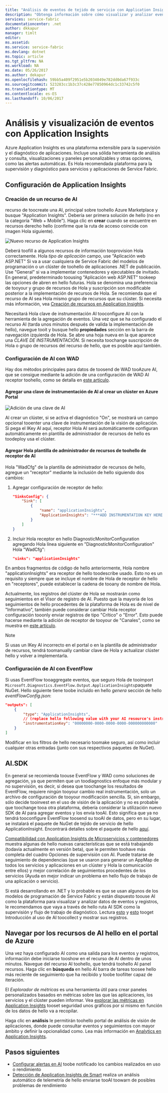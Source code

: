 ```yaml
---
title: "Análisis de eventos de tejido de servicio con Application Insights aaaAzure | Documentos de Microsoft"
description: "Obtenga información sobre cómo visualizar y analizar eventos con Application Insights para la supervisión y el diagnóstico de clústeres de Azure Service Fabric."
services: service-fabric
documentationcenter: .net
author: dkkapur
manager: timlt
editor: 
ms.assetid: 
ms.service: service-fabric
ms.devlang: dotnet
ms.topic: article
ms.tgt_pltfrm: NA
ms.workload: NA
ms.date: 05/26/2017
ms.author: dekapur
ms.openlocfilehash: 59bb5a409f2951e5b2034049e782dd0da67f933c
ms.sourcegitcommit: 523283cc1b3c37c428e77850964dc1c33742c5f0
ms.translationtype: MT
ms.contentlocale: es-ES
ms.lasthandoff: 10/06/2017
---
```

# <a name="event-analysis-and-visualization-with-application-insights"></a>Análisis y visualización de eventos con Application Insights

Azure Application Insights es una plataforma extensible para la supervisión y el diagnóstico de aplicaciones. Incluye una sólida herramienta de análisis y consulta, visualizaciones y paneles personalizables y otras opciones, como las alertas automáticas. Es Hola recomendada plataforma para la supervisión y diagnóstico para servicios y aplicaciones de Service Fabric.

## <a name="setting-up-application-insights"></a>Configuración de Application Insights

### <a name="creating-an-ai-resource"></a>Creación de un recurso de AI

recurso de toocreate una AI, principal sobre toohello Azure Marketplace y busque "Application Insights". Debería ser primera solución de hello (no en la categoría "Web + Mobile"). Haga clic en **crear** cuando se encuentre en recursos derecho hello (confirme que la ruta de acceso coincide con imagen Hola siguiente).

![Nuevo recurso de Application Insights](media/service-fabric-diagnostics-event-analysis-appinsights/create-new-ai-resource.png)

Deberá toofill a algunos recursos de información tooprovision Hola correctamente. Hola *tipo de aplicación* campo, use "Aplicación web ASP.NET" Si va a usar cualquiera de Service Fabric del modelos de programación o un clúster de toohello de aplicaciones .NET de publicación. Use "General" si va a implementar contenedores y ejecutables de invitado. En general, predeterminado toousing "Aplicación web ASP.NET" tookeep las opciones de abren en hello futuras. Hola se denomina una preferencia de tooyour y grupo de recursos de Hola y suscripción son modificable posterior a la implementación de recursos de Hola. Se recomienda que el recurso de AI sea Hola mismo grupo de recursos que su clúster. Si necesita más información, vea [Creación de recursos en Application Insights](../application-insights/app-insights-create-new-resource.md).

Necesitará Hola clave de instrumentación AI tooconfigure AI con la herramienta de la agregación de eventos. Una vez que se ha configurado el recurso AI (tarda unos minutos después de valida la implementación de hello), navegue tooit y busque hello **propiedades** sección en la barra de navegación izquierda de Hola. Se abre una hoja nueva en la que aparece una *CLAVE DE INSTRUMENTACIÓN*. Si necesita toochange suscripción de Hola o grupo de recursos del recurso de hello, que es posible aquí también.

### <a name="configuring-ai-with-wad"></a>Configuración de AI con WAD

Hay dos métodos principales para datos de toosend de WAD tooAzure AI, que se consigue mediante la adición de una configuración de WAD AI receptor toohello, como se detalla en [este artículo](../monitoring-and-diagnostics/azure-diagnostics-configure-application-insights.md).

#### <a name="add-an-ai-instrumentation-key-when-creating-a-cluster-in-azure-portal"></a>Agregar una clave de instrumentación de AI al crear un clúster en Azure Portal

![Adición de una clave de AI](media/service-fabric-diagnostics-event-analysis-appinsights/azure-enable-diagnostics.png)

Al crear un clúster, si se activa el diagnóstico "On", se mostrará un campo opcional tooenter una clave de instrumentación de la visión de aplicación. Si pega el IKey AI aquí, receptor Hola AI será automáticamente configuran automáticamente en plantilla de administrador de recursos de hello es toodeploy usa el clúster.

#### <a name="add-hello-ai-sink-toohello-resource-manager-template"></a>Agregar Hola plantilla de administrador de recursos de toohello de receptor de AI

Hola "WadCfg" de la plantilla de administrador de recursos de hello, agregue un "receptor" mediante la inclusión de hello siguiendo dos cambios:

1. Agregar configuración de receptor de hello:

    ```json
    "SinksConfig": {
        "Sink": [
            {
                "name": "applicationInsights",
                "ApplicationInsights": "***ADD INSTRUMENTATION KEY HERE***"
            }
        ]
    }

    ```

2. Incluir Hola receptor en hello DiagnosticMonitorConfiguration agregando Hola línea siguiente en "DiagnosticMonitorConfiguration" Hola "WadCfg":

    ```json
    "sinks": "applicationInsights"
    ```

En ambos fragmentos de código de hello anteriormente, Hola nombre "applicationInsights" era receptor de hello toodescribe usado. Esto no es un requisito y siempre que se incluye el nombre de Hola de receptor de hello en "receptores", puede establecer la cadena de tooany de nombre de Hola.

Actualmente, los registros del clúster de Hola se mostrarán como seguimientos en el Visor de registro de AI. Puesto que la mayoría de los seguimientos de hello procedentes de la plataforma de Hola es de nivel de "Informativo", también puede considerar cambiar Hola receptor configuración tooonly enviar registros de tipo "Crítico" o "Error". Esto puede hacerse mediante la adición de receptor de tooyour de "Canales", como se muestra en [este artículo](../monitoring-and-diagnostics/azure-diagnostics-configure-application-insights.md).

>[!NOTE]
>Si usas un IKey AI incorrecto en el portal o en la plantilla de administrador de recursos, tendrá toomanually cambiar clave de Hola y actualizar clúster hello y volver a implementarla. 

### <a name="configuring-ai-with-eventflow"></a>Configuración de AI con EventFlow

Si usas EventFlow tooaggregate eventos, que seguro Hola de tooimport `Microsoft.Diagnostics.EventFlow.Output.ApplicationInsights`paquete NuGet. Hello siguiente tiene toobe incluido en hello *genera* sección de hello *eventFlowConfig.json*:

```json
"outputs": [
    {
        "type": "ApplicationInsights",
        // (replace hello following value with your AI resource's instrumentation key)
        "instrumentationKey": "00000000-0000-0000-0000-000000000000"
    }
]
```

Modificar en los filtros de hello necesario toomake seguro, así como incluir cualquier otras entradas (junto con sus respectivos paquetes de NuGet).

## <a name="aisdk"></a>AI.SDK

En general se recomienda toouse EventFlow y WAD como soluciones de agregación, ya que permiten que un toodiagnostics enfoque más modular y no supervisión, es decir, si desea que toochange los resultados de EventFlow, requiere ningún tooyour cambio real instrumentación, solo un archivo de configuración de tooyour modificación sencilla. Si, sin embargo, sólo decide tooinvest en el uso de visión de la aplicación y no es probable que toochange tooa otra plataforma, debería considerar la utilización nuevo SDK de AI para agregar eventos y los envía tooAI. Esto significa que ya no tendrá tooconfigure EventFlow toosend su tooAI de datos, pero en su lugar, se instalará el paquete de NuGet de tejido de servicio de hello ApplicationInsight. Encontrará detalles sobre el paquete de hello [aquí](https://github.com/Microsoft/ApplicationInsights-ServiceFabric).

[Compatibilidad con Application Insights de Microservicios y contenedores](https://azure.microsoft.com/app-insights-microservices/) muestra algunas de hello nuevas características que se está trabajando (todavía actualmente en versión beta), que le permiten toohave más completa del cuadro Opciones de supervisión con AI. Puede tratarse de seguimiento de dependencias (que se usaron para generar un AppMap de todos los servicios y aplicaciones en un clúster y Hola la comunicación entre ellos) y mejor correlación de seguimientos procedentes de los servicios (Ayuda en mejor indicar un problema en hello flujo de trabajo de una aplicación o servicio).

Si está desarrollando en .NET y lo probable es que se usan algunos de los modelos de programación de Service Fabric y están dispuesto toouse AI como la plataforma para visualizar y analizar datos de eventos y registros, le recomendamos que vaya a través de hello ruta AI SDK como la supervisión y flujo de trabajo de diagnóstico. Lectura [esto](../application-insights/app-insights-asp-net-more.md) y [esto](../application-insights/app-insights-asp-net-trace-logs.md) tooget Introducción al uso de AI toocollect y mostrar sus registros.

## <a name="navigating-hello-ai-resource-in-azure-portal"></a>Navegar por los recursos de AI hello en el portal de Azure

Una vez haya configurado AI como una salida para los eventos y registros, información debe iniciarse tooshow en el recurso de AI dentro de unos minutos. Navegue del recurso AI toohello, que tendrá toohello AI panel recursos. Haga clic en **búsqueda** en hello AI barra de tareas toosee hello más reciente de seguimiento que ha recibido y toobe toofilter capaz de iteración.

El *Explorador de métricas* es una herramienta útil para crear paneles personalizados basados en métricas sobre las que las aplicaciones, los servicios y el clúster pueden informar. Vea [explorar las métricas en Application Insights](../application-insights/app-insights-metrics-explorer.md) tooset seguridad unos gráficos por sí mismo en función de los datos de hello va a recopilar.

Haga clic en **análisis** le permitirán toohello portal de análisis de visión de aplicaciones, donde puede consultar eventos y seguimientos con mayor ámbito y definir la opcionalidad como. Lea más información en [Analytics en Application Insights](../application-insights/app-insights-analytics.md).

## <a name="next-steps"></a>Pasos siguientes

* [Configurar alertas en AI](../application-insights/app-insights-alerts.md) toobe notificado los cambios realizados en uso o rendimiento
* [Detección de Application Insights de Smart](../application-insights/app-insights-proactive-diagnostics.md) realiza un análisis automático de telemetría de hello enviarse tooAI toowarn de posibles problemas de rendimiento
